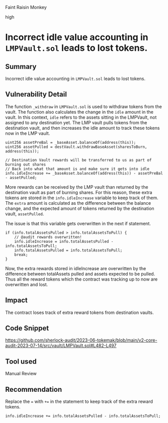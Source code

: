Faint Raisin Monkey

high

# Incorrect idle value accounting in `LMPVault.sol` leads to lost tokens.
## Summary

Incorrect idle value accounting in `LMPVault.sol` leads to lost tokens.

## Vulnerability Detail

The function `_withdraw` in `LMPVault.sol` is used to withdraw tokens from the vault. The function also calculates the change in the `idle` amount in the vault. In this context, `idle` refers to the assets sitting in the LMPVault, not assigned to any destination yet. The LMP vault pulls tokens from the destination vault, and then increases the idle amount to track these tokens now in the LMP vault.

```solidity
uint256 assetPreBal = _baseAsset.balanceOf(address(this));
uint256 assetPulled = destVault.withdrawBaseAsset(sharesToBurn, address(this));

// Destination Vault rewards will be transferred to us as part of burning out shares
// Back into what that amount is and make sure it gets into idle
info.idleIncrease += _baseAsset.balanceOf(address(this)) - assetPreBal - assetPulled;
```

More rewards can be received by the LMP vault than returned by the destination vault as part of burning shares. For this reason, these extra tokens are stored in the `info.idleIncrease` variable to keep track of them. The `extra` amount is calculated as the difference between the balance change, and the expected amount of tokens returned by the destination vault, `assetPulled`.

The issue is that this variable gets overwritten in the next if statement.

```solidity
if (info.totalAssetsPulled > info.totalAssetsToPull) {
    // @audit rewards overwritten!
    info.idleIncrease = info.totalAssetsPulled - info.totalAssetsToPull;
    info.totalAssetsPulled = info.totalAssetsToPull;
    break;
}
```

Now, the extra rewards stored in idleIncrease are overwritten by the difference between totalAssets pulled and assets expected to be pulled. Thus all the reward tokens which the contract was tracking up to now are overwritten and lost.

## Impact

The contract loses track of extra reward tokens from destination vaults.

## Code Snippet

https://github.com/sherlock-audit/2023-06-tokemak/blob/main/v2-core-audit-2023-07-14/src/vault/LMPVault.sol#L482-L497

## Tool used

Manual Review

## Recommendation

Replace the `=` with `+=` in the statement to keep track of the extra reward tokens.

```solidity
info.idleIncrease += info.totalAssetsPulled - info.totalAssetsToPull;
```
